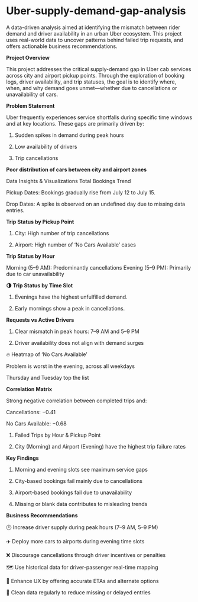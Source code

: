 # Uber-supply-demand-gap-analysis

A data-driven analysis aimed at identifying the mismatch between rider demand and driver availability in an urban Uber ecosystem. This project uses real-world data to uncover patterns behind failed trip requests, and offers actionable business recommendations.

**Project Overview**

This project addresses the critical supply-demand gap in Uber cab services across city and airport pickup points. Through the exploration of booking logs, driver availability, and trip statuses, the goal is to identify where, when, and why demand goes unmet—whether due to cancellations or unavailability of cars.

**Problem Statement**

Uber frequently experiences service shortfalls during specific time windows and at key locations. These gaps are primarily driven by:

1. Sudden spikes in demand during peak hours

2. Low availability of drivers

3. Trip cancellations

**Poor distribution of cars between city and airport zones**

Data Insights & Visualizations
Total Bookings Trend

Pickup Dates: Bookings gradually rise from July 12 to July 15.

Drop Dates: A spike is observed on an undefined day due to missing data entries.

**Trip Status by Pickup Point**

1. City: High number of trip cancellations

2. Airport: High number of ‘No Cars Available’ cases

**Trip Status by Hour**

Morning (5–9 AM): Predominantly cancellations
Evening (5–9 PM): Primarily due to car unavailability

**🌗 Trip Status by Time Slot**

1. Evenings have the highest unfulfilled demand.

2. Early mornings show a peak in cancellations.

**Requests vs Active Drivers**

1. Clear mismatch in peak hours: 7–9 AM and 5–9 PM

2. Driver availability does not align with demand surges

🔥 Heatmap of ‘No Cars Available’

Problem is worst in the evening, across all weekdays

Thursday and Tuesday top the list

**Correlation Matrix**

Strong negative correlation between completed trips and:

Cancellations: −0.41

No Cars Available: −0.68

1. Failed Trips by Hour & Pickup Point

2. City (Morning) and Airport (Evening) have the highest trip failure rates

**Key Findings**

1. Morning and evening slots see maximum service gaps

2. City-based bookings fail mainly due to cancellations

3. Airport-based bookings fail due to unavailability

4. Missing or blank data contributes to misleading trends

**Business Recommendations**

🕑 Increase driver supply during peak hours (7–9 AM, 5–9 PM)

✈️ Deploy more cars to airports during evening time slots

❌ Discourage cancellations through driver incentives or penalties

🗺️ Use historical data for driver-passenger real-time mapping

📱 Enhance UX by offering accurate ETAs and alternate options

🧹 Clean data regularly to reduce missing or delayed entries
